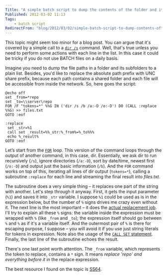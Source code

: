```yaml
---
Title: "A simple batch script to dump the contents of the folder and its subfolders recursively"
Published: 2012-03-02 11:13
Tags:
    - batch script
RedirectFrom: "blog/2012/03/02/simple-batch-script-to-dump-contents-of"
---
```


This topic might seem too minor for a blog post. You can argue that it's covered by a simple call to a [`dir /s`](http://ss64.com/nt/dir.html) command. Well, that's true unless you need to perform some actions with each line in the list. In this case it could be tricky if you do not use BATCH files on a daily basis.

Imagine you need to dump the file paths in a folder and its subfolders to a plain list. Besides, you'd like to replace the absolute path prefix with UNC share prefix, because each path contains a shared folder and each file will be accessible from inside the network. So, here goes the script:

```BAT
@echo off
set _from=*repo
set _to=\\server\repo
FOR /F "tokens=*" %%G IN ('dir /s /b /a:-D /o:-D') DO (CALL :replace %%G) >> files.txt
GOTO :eof

:replace
 set _str=%1
 call set _result=%%_str:%_from%=%_to%%%
 echo %_result%
GOTO :eof
```

Let’s start from the [`FOR`](http://ss64.com/nt/for_cmd.html) loop. This version of the command loops through the output of another command, in this case, dir. Essentially, we ask dir to run recursively (`/s`), ignore directories (`/a:-D`), sort by date/time, newest first (`/o:-D`) and output just the basic information (`/b`). And the `FOR` command works on top of this, iterating all lines of dir output (`tokens=*`), calling a subroutine `:replace` for each line and streaming the final result into *files.txt*.

The subroutine does a very simple thing – it replaces one part of the string with another. Let's step through it anyway. First, it gets the input parameter (`%1`) and saves it into `_str` variable. I suppose `%1` could be used as is in the expression below, but the number of `%` signs drives me crazy even without it. The next line is the most important – it does the [actual replacement job](http://ss64.com/nt/syntax-replace.html). I'll try to explain all these `%` signs: the variable inside the expression must be wrapped with `%` (like `_from` and `_to`); the expression itself should go between `%` and `%` as if it's a variable itself. And the outermost pair of `%` is there for escaping purpose, I suppose – you will avoid it if you use just string literals for tokens in expression. Note also the usage of the [`CALL SET` statement](http://ss64.com/nt/call.html). Finally, the last line of the subroutine echoes the result.

There's one last point worth attention. The `_from` variable, which represents the token to replace, contains a `*` sign. It means *replace 'repo' and everything before it* in the replace expression.

The best resource I found on the topic is [SS64](http://ss64.com/nt/).
